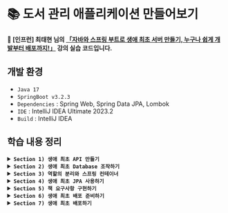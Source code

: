 # 📚 도서 관리 애플리케이션 만들어보기
#### 📣 [인프런] 최태현 님의 [「자바와 스프링 부트로 생애 최초 서버 만들기, 누구나 쉽게 개발부터 배포까지!」](https://inf.run/Hywa) 강의 실습 코드입니다.

## 개발 환경
* `Java 17`
* `SpringBoot v3.2.3`
* `Dependencies` : Spring Web, Spring Data JPA, Lombok
* `IDE` : IntelliJ IDEA Ultimate 2023.2
* `Build` : IntelliJ IDEA

## 학습 내용 정리

<details>
  
**<summary> `Section 1) 생애 최초 API 만들기` </summary>**
### ✔️ 스프링 프로젝트 시작하기
#### 스프링 프로젝트를 시작하는 첫 번째 방법
* 이미 만들어져 있는 스프링 프로젝트를 다운받아 IntelliJ를 통해 열기
* 다운로드가 완료되면, LibraryAppApplication 클래스를 찾아 실행 (경로 : src/main/java/패키지명/LibraryAppApplication.java)


#### 스프링 프로젝트를 시작하는 두 번째 방법
* [spring initializr](https://start.spring.io/) 이용하기
  ##### 1️⃣ 빌드 툴 설정
  ##### 2️⃣ 언어 선택
  ##### 3️⃣ 스프링 부트 버전 선택
  * 옆에 알파벳이 붙지 않은 가장 최신 버전 선택하기 ➡️ 알파벳이 붙어있다는 의미는 아직 개발 중이거나 테스트 중인 오픈베타버전으로 안정성이 떨어질 수 있음
  ##### 4️⃣ 프로젝트 메타 데이터 작성
  * Group : 프로젝트 그룹
  * Artifact : 최종 결과물의 이름
  * Name : 프로젝트 이름
  * Description : 프로젝트 설명
  * Package name : 패키지 이름
  * Packaging : 패키징 방법 (➡️ Spring Boot는 톰캣이 내장되어 있어 Jar 선택)
  * Java : 자바 버전
  ##### 5️⃣ 의존성 설정
  * 프로젝트에서 사용하는 라이브러리/프레임워크 설정
    * 📚 라이브러리 : 프로그래밍을 개발할 때 미리 만들어져 있는 기능을 가져다 사용하는 것
    * 📚 프레임워크 : 프로그래밍을 개발할 때 미리 만들어져 있는 구조에 코드를 가져다 끼워 넣는 것

  이렇게 설정을 모두 마쳤으면, Generate를 눌러 프로젝트를 만들어주자. 다운로드 된 압축 파일을 해제하고 적절한 위치로 옮겨 IntelliJ로 열어주면 된다 !

### ✔️ @SpringBootApplication과 서버
LibraryAppApplication 클래스를 살펴보자.

```java
@SpringBootApplication
public class LibraryAppApplication {
  public static void main(String[] args) {
    SpringApplication.run(LibraryAppApplication.class, args);
  }
}
```
* `@SpringBootApplication` : 스프링을 실행시키기 위해 필요한 다양한 설정들을 자동으로 해주는 어노테이션
* `class` : Java에서 모든 코드는 class 안에 있어야 하고, static 메서드인 main 메서드가 이 안에 존재
* `SpringApplication.run(LibraryAppApplication.class, args);` : 서버를 실행하는 코드

#### 🙋🏻 서버란 무엇일까?
* 어떠한 기능을 제공하는 프로그램
* 클라이언트로부터 요청을 받아 결과 반환

### ✔️ 클라이언트가 컴퓨터를 통해 서버에 요청하는 과정 알아보기
#### 🙋🏻 네트워크란 무엇일까? 
<p>네트워크를 이해하기 위해 A 부족과 B 부족이 존재하는 이세계를 생각해보자. </p>
<p>이세계는 주소 체계와 택배 시스템이 잘 발달되어 있어 주소를 통해 택배를 보낼 수 있다고 하자.</p>

```text
B부족 감자동 곰로 13번길 2에 사는 둘째  
```

<p>하지만 이렇게 복잡한 주소 체계는 외우기 어렵다 💦 '파란집에 사는 둘째'라고 더 간단하게 부를 수 있다.</p>

<p>이세계 뿐만 아니라 현실 세계도 마찬가지다 ! 현실 세계의 컴퓨터는 각각 고유 주소 (IP)를 가지고 있다. 그리고 택배 시스템처럼 인터넷이 잘 발달되어 있어 우리는 인터넷을 통해 데이터를 주고 받을 수 있다.</p>

```text
IP 244.66.51.9, port : 3000 
```
<p>여기서 port 번호는 '파란집에 사는 둘째'이고, IP는 자세한 주소를 나타낸다. </p>
<p>BUT, 우리는 인터넷에 접속할 때 일반적으로 IP 주소와 port 번호를 입력하지 않는다. 아래와 같이 도메인 이름을 입력하여 접속할 것이다. (➡️ DNS : Domain Name System)</p>

```text
spring.com:3000 
```

### ✔️ HTTP와 API란 무엇인가?!
#### 🙋🏻 HTTP는 무엇일까?
<p>우리는 택배를 보내려면 운송장이라는 표준이 있어야 한다.</p>

```text
내놓아라 파란집 둘째, 포션 빨강색 2개
```

* `내놓아라` : 운송장을 받는 사람에게 요청하는 **행위**
* `파란집` : 운송장이 가는 집
* `둘째` : 운송장을 받는 사람
* `포션` : 운송장을 받는 사람에게 원하는 **자원**
* `빨강색 2개` : 자원의 세부 조건

여기서 행위와 자원은 빨간집에 운송장을 보내기 전에 **약속**해야 한다.

<p>현실 세계에도 데이터를 받는 표준인 HTTP(HyperText Transfer Protocol)가 존재한다. </p>

#### 예시 1️⃣

  ```text
  GET /portion?color=red&count=2
  Host: spring.com:3000
  ```
  
  * `GET` : HTTP 요청을 받는 컴퓨터에게 요청하는 행위 (**HTTP Method**)
  * `/portion` : HTTP 요청을 받는 컴퓨터에게 원하는 자원 (**Path**)
  * `?`, `&` : 구분 기호
  * `color=red`, `count=2` : 자원의 세부 조건 (**Query String**)
  * `Host: spring.com:3000` : HTTP 요청을 받는 컴퓨터와 프로그램 정보

#### 예시 2️⃣

  ```text
  POST /oak/leather
  Host: spring.com:3000

  오크가죽정보
  ```
  
  * `POST` : HTTP 요청을 받는 컴퓨터에게 요청하는 행위 (**HTTP Method**)
  * `/oak/leather` : HTTP 요청을 받는 컴퓨터에게 원하는 자원 (**Path**)
  * `오크가죽정보` : 실제 저장할 오크 가죽 정보 (**Body**)
  * `Host: spring.com:3000` : HTTP 요청을 받는 컴퓨터와 프로그램 정보

  현실 세계에서도 마찬가지로 행위와 자원은 HTTP 요청을 보내기 전에 약속해야 한다.

#### 📚 정리
* 정보를 보내는 방법 2가지 존재 (➡️ Query String & Body)
  * `GET`(데이터 요청), `DELETE`(데이터 삭제) : Query String
  * `POST`(데이터 저장), `PUT`(데이터 수정) : Body

#### 🙋🏻 API(Application Programming Interface)는 무엇일까?
<p>클라이언트와 서버는 HTTP를 주고 받으며 기능을 수행하는데, 이때 정해진 규칙을 의미하는 API</p>

##### HTTP 요청 문법
* 첫째줄 : HTTP Method와 Path, (Query)를 작성하고 필요하다면 HTTP Version도 작성
* 둘째줄 : Header 영역으로, 어디로 보낼지 도메인 + 포트 번호로 Host 작성 (여러 줄 가능)
* Body가 있을 경우, 한 줄 띄우고 작성 (여러 줄 가능)

##### URL (Uniform Resource Locator)

```text
프로토콜://도메인(혹은 IP주소):포트번호/자원경로?쿼리(추가정보)
```

##### HTTP 응답
<p>우리는 HTTP 요청 방법에 대해 살펴보았다.</p>

#### 🙋🏻 그럼 들어온 요청에 대한 응답은 어떻게 하는 걸까?
* `서버` : 요청에 대한 응답을 제공하는 컴퓨터
  * ✨ **상태 코드**를 통해 응답
  * 응답시, Body에 추가 정보 담을 수 있음
  * HTTP 요청과 동일한 구조
    * 첫째줄 : 상태 코드
    * 둘째줄 : Header 영역 (여러 줄 가능)
    * Body가 있을 경우, 한 줄 띄우고 작성 (여러 줄 가능)   

* `클라이언트` : 요청을 한 컴퓨터
 
</details>


<details>
  
**<summary> `Section 2) 생애 최초 Database 조작하기` </summary>**

</details>


<details>
  
**<summary> `Section 3) 역할의 분리와 스프링 컨테이너` </summary>**

</details>


<details>
  
**<summary> `Section 4) 생애 최초 JPA 사용하기` </summary>**

</details>


<details>
  
**<summary> `Section 5) 책 요구사항 구현하기` </summary>**
### 주요 기능
* 👤 `사용자`
  *  도서관 사용자를 등록할 수 있습니다.
  *  등록된 사용자 목록을 조회할 수 있습니다.
  *  사용자의 이름을 변경할 수 있습니다.
  *  등록된 사용자를 삭제할 수 있습니다.
 
* 📖 `도서`
  *  도서관에 책을 등록할 수 있습니다.
  *  사용자는 등록된 도서를 대출/반납할 수 있습니다.
</details>


<details>
  
**<summary> `Section 6) 생애 최초 배포 준비하기` </summary>**

</details>


<details>
  
**<summary> `Section 7) 생애 최초 배포하기` </summary>**

</details>
